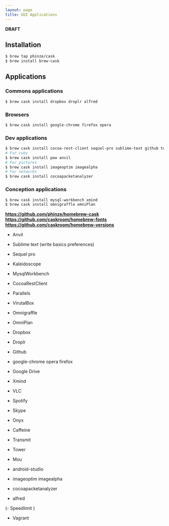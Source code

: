 ```yaml
---
layout: page
title: GUI Applications
---
```


**DRAFT**

## Installation

```bash
$ brew tap phinze/cask
$ brew install brew-cask
```

## Applications

### Commons applications

```bash
$ brew cask install dropbox droplr alfred
```


### Browsers

```bash
$ brew cask install google-chrome firefox opera
```


### Dev applications

```bash
$ brew cask install cocoa-rest-client sequel-pro sublime-text github tower
# For ruby
$ brew cask install pow anvil
# For pictures
$ brew cask install imageoptim imagealpha
# For networks
$ brew cask install cocoapacketanalyzer
```


### Conception applications

```bash
$ brew cask install mysql-workbench xmind
$ brew cask install omnigraffle omniPlan
```


**https://github.com/phinze/homebrew-cask**
**https://github.com/caskroom/homebrew-fonts**
**https://github.com/caskroom/homebrew-versions**

- Anvil
- Sublime text (write basics preferences)
- Sequel pro
- Kaleidoscope
- MysqlWorkbench
- CocoaRestClient


- Parallels
- VirutalBox
- Omnigraffle
- OmniPlan


- Dropbox
- Droplr
- Github
- google-chrome opera firefox
- Google Drive


- Xmind
- VLC
- Spotify
- Skype
- Onyx
- Caffeine
- Transmit
- Tower
- Mou
 

- android-studio
- imageoptim imagealpha
- cocoapacketanalyzer
- alfred


(- Speedlimit )

- Vagrant
